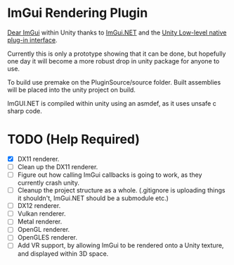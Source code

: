 # ImGui Rendering Plugin

[Dear ImGui](https://github.com/ocornut/imgui) within Unity thanks to [ImGui.NET](https://github.com/mellinoe/ImGui.NET) and the [Unity Low-level native plug-in interface](https://docs.unity3d.com/Manual/NativePluginInterface.html). 

Currently this is only a prototype showing that it can be done, but hopefully one day it will become a more robust drop in unity package for anyone to use.

To build use premake on the PluginSource/source folder. Built assemblies will be placed into the unity project on build.

ImGUI.NET is compiled within unity using an asmdef, as it uses unsafe c sharp code.


# TODO (Help Required)

 - [x] DX11 renderer.
 - [ ] Clean up the DX11 renderer.
 - [ ] Figure out how calling ImGui callbacks is going to work, as they currently crash unity.
 - [ ] Cleanup the project structure as a whole. (.gitignore is uploading things it shouldn't, ImGui.NET should be a submodule etc.)
 - [ ] DX12 renderer.
 - [ ] Vulkan renderer.
 - [ ] Metal renderer.
 - [ ] OpenGL renderer.
 - [ ] OpenGLES renderer.
 - [ ] Add VR support, by allowing ImGui to be rendered onto a Unity texture, and displayed within 3D space.
